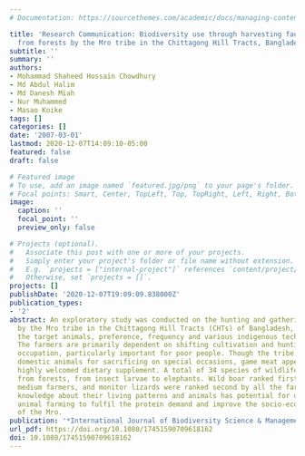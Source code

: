 ```yaml
---
# Documentation: https://sourcethemes.com/academic/docs/managing-content/

title: 'Research Communication: Biodiversity use through harvesting faunal resources
  from forests by the Mro tribe in the Chittagong Hill Tracts, Bangladesh'
subtitle: ''
summary: ''
authors:
- Mohammad Shaheed Hossain Chowdhury
- Md Abdul Halim
- Md Danesh Miah
- Nur Muhammed
- Masao Koike
tags: []
categories: []
date: '2007-03-01'
lastmod: 2020-12-07T14:09:10-05:00
featured: false
draft: false

# Featured image
# To use, add an image named `featured.jpg/png` to your page's folder.
# Focal points: Smart, Center, TopLeft, Top, TopRight, Left, Right, BottomLeft, Bottom, BottomRight.
image:
  caption: ''
  focal_point: ''
  preview_only: false

# Projects (optional).
#   Associate this post with one or more of your projects.
#   Simply enter your project's folder or file name without extension.
#   E.g. `projects = ["internal-project"]` references `content/project/deep-learning/index.md`.
#   Otherwise, set `projects = []`.
projects: []
publishDate: '2020-12-07T19:09:09.838000Z'
publication_types:
- '2'
abstract: An exploratory study was conducted on the hunting and gathering of wildlife
  by the Mro tribe in the Chittagong Hill Tracts (CHTs) of Bangladesh, highlighting
  the target animals, preference, frequency and various indigenous techniques of hunting.
  The farmers are primarily dependent on shifting cultivation and hunting is a secondary
  occupation, particularly important for poor people. Though the tribe rears some
  domestic animals for sacrificing on special occasions, game meat appears to be a
  highly welcomed dietary supplement. A total of 34 species of wildlife were harvested
  from forests, from insect larvae to elephants. Wild boar ranked first for rich and
  medium farmers, and monitor lizards were ranked second by all the farmers. The indigenous
  knowledge about their living patterns and animals has potential for use in commercial
  animal farming to fulfil the protein demand and improve the socio-economic condition
  of the Mro.
publication: '*International Journal of Biodiversity Science & Management*'
url_pdf: https://doi.org/10.1080/17451590709618162
doi: 10.1080/17451590709618162
---
```

